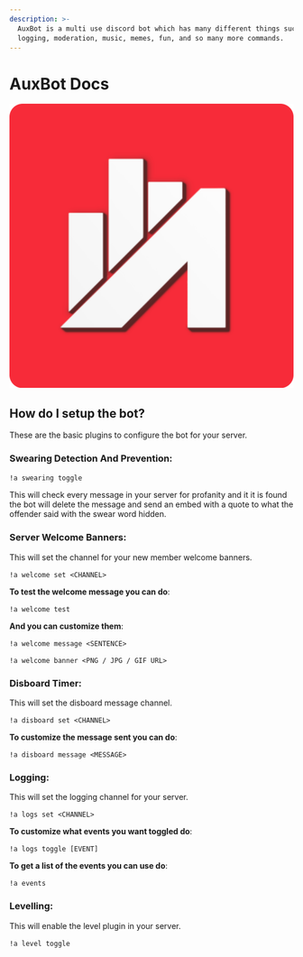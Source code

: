 ```yaml
---
description: >-
  AuxBot is a multi use discord bot which has many different things such as
  logging, moderation, music, memes, fun, and so many more commands.
---
```


# AuxBot Docs

![](.gitbook/assets/auxbot-redesign-round-logo.png)

## How do I setup the bot?

These are the basic plugins to configure the bot for your server.

### Swearing Detection And Prevention:

```text
!a swearing toggle
```

This will check every message in your server for profanity and it it is found the bot will delete the message and send an embed with a quote to what the offender said with the swear word hidden.

### Server Welcome Banners:

This will set the channel for your new member welcome banners.

```text
!a welcome set <CHANNEL>
```

**To test the welcome message you can do**:

```text
!a welcome test
```

**And you can customize them**:

```text
!a welcome message <SENTENCE>
```

```text
!a welcome banner <PNG / JPG / GIF URL>
```

### Disboard Timer:

This will set the disboard message channel.

```text
!a disboard set <CHANNEL>
```

**To customize the message sent you can do**:

```text
!a disboard message <MESSAGE>
```

### Logging:

This will set the logging channel for your server.

```text
!a logs set <CHANNEL>
```

**To customize what events you want toggled do**:

```text
!a logs toggle [EVENT]
```

**To get a list of the events you can use do**:

```text
!a events
```

### Levelling:

This will enable the level plugin in your server.

```text
!a level toggle
```

